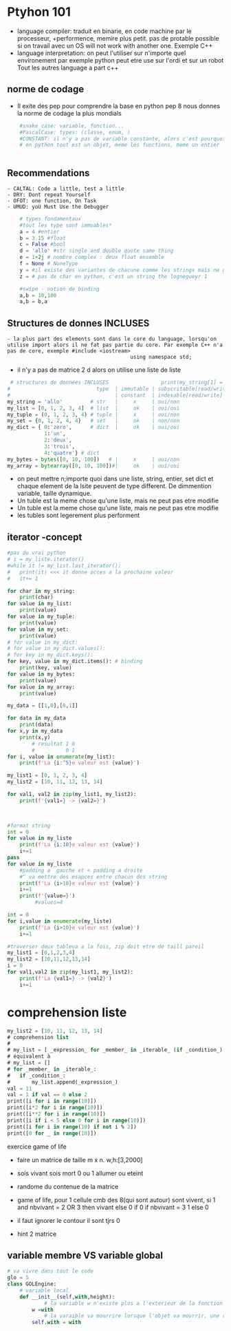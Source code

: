 # Ptyhon 101

- language compiler: traduit en binarie, en code machine par le processeur, +performence, memire plus petit. pas de protable possible si on travail avec un OS will not work with another one. Exemple C++
- language interpretation: on peut l'utiliser sur n'importe quel environement par exemple python peut etre use sur l'ordi et sur un robot Tout les autres language a part c++

## norme de codage 
- Il exite des pep pour comprendre la base en python pep 8 nous donnes la norme de codage la plus mondials 

```python 
    #snake_case: variable, fonction...
    #PascalCase: types: (classe, enum, )
    #CONSTANT: il n'y a pas de variable constante, alors c'est pourquoi on le met en majuscule pour les identifies
    # en python tout est un objet, meme les functions, meme un entier
     
 ```   
  ## Recommendations
    - CALTAL: Code a little, test a little
    - DRY: Dont repeat Yourself
    - OFOT: one function, On Task
    - UMUD: yoU Must Use the Debugger

```Python
    # types fondamentaux
    #tout les type sont immuables*
    a = 4 #entier
    b = 3.15 #float
    c = False #bool
    d = 'allo' #str single and double quote same thing 
    e = 1+2j # nombre complex : deux float ensemble 
    f = None # NoneType
    y = #il existe des variantes de chacune comme les strings mais ne gros c;est ca
    z = # pas de char en python, c'est un string the lognegueyr 1

    #swipe - notion de binding 
    a,b = 10,100
    a,b = b,a
```
## Structures de donnes INCLUSES
    - la plus part des elements sont dans le core du language, lorsqu'on utilise import alors il ne fat pas partie du core. Par exemple C++ n'a pas de core, exemple #include <iostream>
                                            using namespace std;

- il n'y a pas de matrice 2 d alors on utilise une liste de liste
```python           
 # structures de données INCLUSES                 print(my_string[1] = 'L')
#                            type  | immutable | subscritable[read/write] | iterable | duplicate
#                                  | constant  | indexable[read/write]    | itérable | doublon
my_string = 'allo'         # str   |     x     | oui/non                  | oui      | oui
my_list = [0, 1, 2, 3, 4]  # list  |     ok    | oui/oui                  | oui      | oui
my_tuple = (0, 1, 2, 3, 4) # tuple |     x     | oui/non                  | oui      | oui
my_set = {0, 1, 2, 4, 4}   # set   |     ok    | non/non                  | oui      | non 
my_dict = { 0:'zero',      # dict  |     ok    | oui/oui                  | oui      | non:oui
            1:'un', 
            2:'deux', 
            3:'trois', 
            4:'quatre'} # dict
my_bytes = bytes([0, 10, 100])   # |     x     | oui/non                  | oui      | oui
my_array = bytearray([0, 10, 100])#|     ok    | oui/oui                  | oui      | oui
```
- on peut mettre n;importe quoi dans une liste, string, entier, set dict et chaque element de la lsite peuvent de type different. De dimmention variable, taille dynamique. 
- Un tuble est la meme chose qu'une liste, mais ne peut pas etre modifie
- Un tuble est la meme chose qu'une liste, mais ne peut pas etre modifie
- les tubles sont legerement plus performent 

## iterator -concept

```python
#pas du vrai python
# i = my_liste.iterator()
#while it != my_list.last_iterator():
#   print(it) <<< it donne acces a la prochaine valeur
#   it+= 1

for char in my_string:
    print(char)
for value in my_list: 
    print(value)
for value in my_tuple: 
    print(value)
for value in my_set: 
    print(value)
# for value in my_dict:
# for value in my_dict.values():
# for key in my_dict.keys():
for key, value in my_dict.items(): # binding
    print(key, value)
for value in my_bytes: 
    print(value)
for value in my_array: 
    print(value)
```
```python
my_data = [[1,0],[0,1]]

for data in my_data
    print(data)
for x,y in my_data
    print(x,y)
        # resultat 1 0
        #          0 1
for i, value in enumerate(my_list):
    print(f'La {i:^5}e valeur est {value}')

my_list1 = [0, 1, 2, 3, 4]
my_list2 = [10, 11, 12, 13, 14]

for val1, val2 in zip(my_list1, my_list2):
    print(f'{val1=} -> {val2=}')
    


#format string
int = 0
for value in my_liste
    print(f'La {i:10}e valeur est {value}')
    i+=1
pass
for value in my_liste
    #padding a  gauche et < padding a droite 
    #^ va mettre des esapces entre chacun des string
    print(f'La {i>10}e valeur est {value}')
    i+=1
    print(f'{value=}')
         #values=4

int = 0
for i,value in enumerate(my_liste)
    print(f'La {i>10}e valeur est {value}')
    i+=1

#traverser deux tableua a la fois, zip doit etre de taill pareil
my_list1 = [0,1,2,3,4]
my_list2 = [10,11,12,13,14]
i = 0
for val1,val2 in zip(my_list1, my_list2):
    print(f'La {val1=} -> {val2}')
    i+=1
```

# comprehension liste
```sql
my_list2 = [10, 11, 12, 13, 14]
# comprehension list
# 
# my_list = [ _expression_ for _member_ in _iterable_ (if _condition_) ] # () optional
# équivalent à 
# my_list = []
# for _member_ in _iterable_:
#   if _condition_:
#       my_list.append(_expression_)
val = 11
val = 1 if val == 0 else 2
print([i for i in range(10)])
print([i*2 for i in range(10)])
print([i**2 for i in range(10)])
print([i if i < 5 else 0 for i in range(10)])
print([i for i in range(10) if not i % 2])
print([0 for _ in range(10)])
```

exercice game of life

- faire un matrice de taille m x n. w,h:[3,2000] 
- sois vivant sois mort 0 ou 1 allumer ou eteint
- randome du contenue de la matrice 
- game of life, pour 1 cellule cmb des 8(qui sont autour) sont vivent, si 1  and nbvivant = 2 OR 3 then vivant else 0
if 0 
    if nbvivant = 3
        1
        else
        0

- il faut ignorer le contour il sont tjrs 0
- hint 2 matrice 


## variable membre VS variable global 

```python
# va vivre dans tout le code 
glo = 5
class GOLEngine:
    # variable local
    def __init__(self,with,height):
            # la variable w n'existe plus a l'exterieur de la fonction  
        w =with
            # la varaible va mourrire lorsque l'objet va mourrir, une varaible membre si on passe par l'objet courant 
        self.with = with